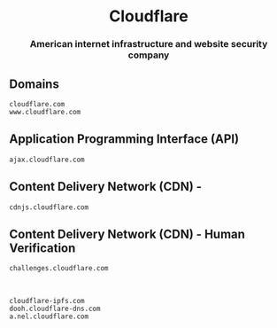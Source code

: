 <h1 align="center">Cloudflare</h1>
<h3 align="center">American internet infrastructure and website security company</h3>

## Domains

```
cloudflare.com
www.cloudflare.com
```

## Application Programming Interface (API)

```
ajax.cloudflare.com
```

## Content Delivery Network (CDN) -

```
cdnjs.cloudflare.com
```

## Content Delivery Network (CDN) - Human Verification

```
challenges.cloudflare.com
```

<br>

```
cloudflare-ipfs.com
dooh.cloudflare-dns.com
a.nel.cloudflare.com
```
